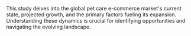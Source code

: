 This study delves into the global pet care e-commerce market's current state, projected growth, and the primary factors fueling its expansion. Understanding these dynamics is crucial for identifying opportunities and navigating the evolving landscape.
